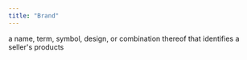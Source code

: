 ```yaml
---
title: "Brand"
---
```

a name, term, symbol, design, or combination thereof that identifies a seller's products

